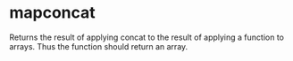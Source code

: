 mapconcat
=========

Returns the result of applying concat to the result of applying a function to arrays.  Thus the function should return an array.
